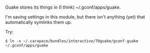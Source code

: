 Guake stores its things in (I think) ~/.gconf/apps/guake.

I'm saving settings in this module, but there isn't anything (yet) that
automatically symlinks them up.


Try:

```shell
$ ln -s ~/.carapace/bundles/interactive/70guake/gconf-guake ~/.gconf/apps/guake
```

